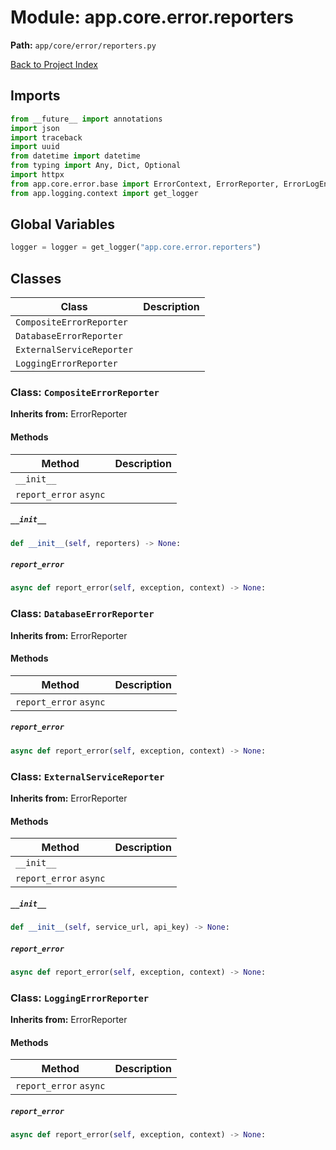 # Module: app.core.error.reporters

**Path:** `app/core/error/reporters.py`

[Back to Project Index](../../../../index.md)

## Imports
```python
from __future__ import annotations
import json
import traceback
import uuid
from datetime import datetime
from typing import Any, Dict, Optional
import httpx
from app.core.error.base import ErrorContext, ErrorReporter, ErrorLogEntry
from app.logging.context import get_logger
```

## Global Variables
```python
logger = logger = get_logger("app.core.error.reporters")
```

## Classes

| Class | Description |
| --- | --- |
| `CompositeErrorReporter` |  |
| `DatabaseErrorReporter` |  |
| `ExternalServiceReporter` |  |
| `LoggingErrorReporter` |  |

### Class: `CompositeErrorReporter`
**Inherits from:** ErrorReporter

#### Methods

| Method | Description |
| --- | --- |
| `__init__` |  |
| `report_error` `async` |  |

##### `__init__`
```python
def __init__(self, reporters) -> None:
```

##### `report_error`
```python
async def report_error(self, exception, context) -> None:
```

### Class: `DatabaseErrorReporter`
**Inherits from:** ErrorReporter

#### Methods

| Method | Description |
| --- | --- |
| `report_error` `async` |  |

##### `report_error`
```python
async def report_error(self, exception, context) -> None:
```

### Class: `ExternalServiceReporter`
**Inherits from:** ErrorReporter

#### Methods

| Method | Description |
| --- | --- |
| `__init__` |  |
| `report_error` `async` |  |

##### `__init__`
```python
def __init__(self, service_url, api_key) -> None:
```

##### `report_error`
```python
async def report_error(self, exception, context) -> None:
```

### Class: `LoggingErrorReporter`
**Inherits from:** ErrorReporter

#### Methods

| Method | Description |
| --- | --- |
| `report_error` `async` |  |

##### `report_error`
```python
async def report_error(self, exception, context) -> None:
```

